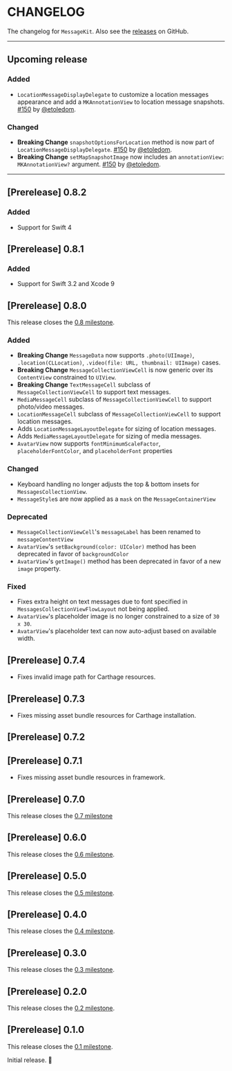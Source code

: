 # CHANGELOG

The changelog for `MessageKit`. Also see the [releases](https://github.com/MessageKit/MessageKit/releases) on GitHub.

--------------------------------------

## Upcoming release
### Added
- `LocationMessageDisplayDelegate` to customize a location messages appearance and add a `MKAnnotationView` to location message snapshots. 
[#150](https://github.com/MessageKit/MessageKit/pull/150) by [@etoledom](https://github.com/etoledom).

### Changed
- **Breaking Change** `snapshotOptionsForLocation` method is now part of `LocationMessageDisplayDelegate`. 
[#150](https://github.com/MessageKit/MessageKit/pull/150) by [@etoledom](https://github.com/etoledom).
- **Breaking Change** `setMapSnapshotImage` now includes an `annotationView: MKAnnotationView?` argument. 
[#150](https://github.com/MessageKit/MessageKit/pull/150) by [@etoledom](https://github.com/etoledom).

----------------

## [Prerelease] 0.8.2
### Added
- Support for Swift 4

## [Prerelease] 0.8.1
### Added
- Support for Swift 3.2 and Xcode 9

## [Prerelease] 0.8.0

This release closes the [0.8 milestone](https://github.com/MessageKit/MessageKit/milestone/9?closed=1).

### Added
- **Breaking Change** `MessageData` now supports `.photo(UIImage)`, `.location(CLLocation)`, `.video(file: URL, thumbnail: UIImage)` cases.
- **Breaking Change** `MessageCollectionViewCell` is now generic over its `ContentView` constrained to `UIView`.
- **Breaking Change** `TextMessageCell` subclass of `MessageCollectionViewCell` to support text messages.
- `MediaMessageCell` subclass of `MessageCollectionViewCell` to support photo/video messages.
- `LocationMessageCell` subclass of `MessageCollectionViewCell` to support location messages.
- Adds `LocationMessageLayoutDelegate` for sizing of location messages.
- Adds `MediaMessageLayoutDelegate` for sizing of media messages.
- `AvatarView` now supports `fontMinimumScaleFactor`, `placeholderFontColor`, and `placeholderFont` properties

### Changed
- Keyboard handling no longer adjusts the top & bottom insets for `MessagesCollectionView`.
- `MessageStyle`s are now applied as a `mask` on the `MessageContainerView`

### Deprecated
- `MessageCollectionViewCell`'s `messageLabel` has been renamed to `messageContentView`
- `AvatarView`'s `setBackground(color: UIColor)` method has been deprecated in favor of `backgroundColor`
- `AvatarView`'s `getImage()` method has been deprecated in favor of a new `image` property.

### Fixed
- Fixes extra height on text messages due to font specified in `MessagesCollectionViewFlowLayout` not being applied.
- `AvatarView`'s placeholder image is no longer constrained to a size of `30 x 30`.
- `AvatarView`'s placeholder text can now auto-adjust based on available width.

## [Prerelease] 0.7.4

- Fixes invalid image path for Carthage resources.

## [Prerelease] 0.7.3

- Fixes missing asset bundle resources for Carthage installation.

## [Prerelease] 0.7.2

## [Prerelease] 0.7.1

- Fixes missing asset bundle resources in framework.

## [Prerelease] 0.7.0

This release closes the [0.7 milestone](https://github.com/MessageKit/MessageKit/milestone/8?closed=1)

## [Prerelease] 0.6.0

This release closes the [0.6 milestone](https://github.com/MessageKit/MessageKit/milestone/7?closed=1).

## [Prerelease] 0.5.0

This release closes the [0.5 milestone](https://github.com/MessageKit/MessageKit/milestone/5?closed=1).

## [Prerelease] 0.4.0

This release closes the [0.4 milestone](https://github.com/MessageKit/MessageKit/milestone/4?closed=1).

## [Prerelease] 0.3.0

This release closes the [0.3 milestone](https://github.com/MessageKit/MessageKit/milestone/3?closed=1).

## [Prerelease] 0.2.0

This release closes the [0.2 milestone](https://github.com/MessageKit/MessageKit/milestone/2?closed=1).

## [Prerelease] 0.1.0

This release closes the [0.1 milestone](https://github.com/MessageKit/MessageKit/milestone/1?closed=1).

Initial release. :tada:
